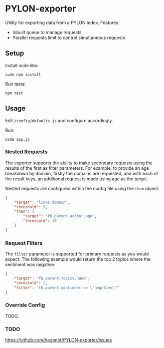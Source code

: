 # PYLON-exporter

Utility for exporting data from a PYLON index. Features:
 
 * Inbuilt queue to manage requests
 * Parallel requests limit to control simultaneous requests


## Setup

Install node libs:

```sudo npm install```

Run tests:

```npm test```


## Usage

Edit ```/config/defaults.js``` and configure accordingly.

Run:

```node app.js```

### Nested Requests

The exporter supports the ability to make secondary requests using the results of the first as filter parameters. 
For example, to provide an age breakdown by domain, firstly the domains are requested, and with each of 
the result keys, an additional request is made using age as the target.

Nested requests are configured within the config file using the ```then``` object:

```json
{
    "target": "links.domain",
    "threshold": 5,
    "then": {
        "target": "fb.parent.author.age",
        "threshold": 10
    }
}
```
### Request Filters

The ```filter``` parameter is supported for primary requests as you would expect. The following example would return
the top 2 topics where the sentiment was negative:

```json
{
    "target": "fb.parent.topics.name",
    "threshold": 2,
    "filter": "fb.parent.sentiment == \"negative\""
}
```

### Override Config

TODO.

### TODO

https://github.com/haganbt/PYLON-exporter/issues
